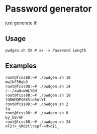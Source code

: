 
# Password generator

just generate it!

## Usage
```
pwdgen.sh XX # xx -> Password Length
```
## Examples

```
root@fcss88:~# ./pwdgen.sh 10
mw]bF5Rqb3
root@fcss88:~# ./pwdgen.sh 14
/--/xwO=wWLYGN
root@fcss88:~# ./pwdgen.sh 18
[Q0WHQP$0XSlo8olYI
root@fcss88:~# ./pwdgen.sh 2
{q
root@fcss88:~# ./pwdgen.sh 8
Ey_b8/oP
root@fcss88:~# ./pwdgen.sh 24
nF2?>_%Mdztlrapf-=M>d}i_
```